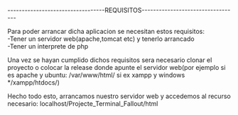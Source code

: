----------------------------------REQUISITOS----------------------------------

Para poder arrancar dicha aplicacion se necesitan estos requisitos:<br>
-Tener un servidor web(apache,tomcat etc) y tenerlo arrancado<br>
-Tener un interprete de php<br>

Una vez se hayan cumplido dichos requisitos sera necesario clonar el proyecto o colocar la release
donde apunte el servidor web(por ejemplo si es apache y ubuntu: /var/www/html/ si ex xampp y windows */xampp/htdocs/)

Hecho todo esto, arrancamos nuestro servidor web y accedemos al recurso necesario:
localhost/Projecte_Terminal_Fallout/html
